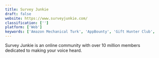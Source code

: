 ```yaml
---
title: Survey Junkie
draft: false 
website: https://www.surveyjunkie.com/
classification: ['']
platform: ['Web']
keywords: ['Amazon Mechanical Turk', 'AppBounty', 'Gift Hunter Club', 'Gyft', 'InboxDollars', 'MyPanelLab', 'PrizeRebel', 'Respondent', 'RetailMenot', 'Spare5', 'Swagbucks', 'Vouchertoday', 'ebates', 'i-Say', 'iWadi']
---
```

Survey Junkie is an online community with over 10 million members dedicated to making your voice heard.